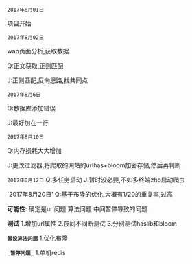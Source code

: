 `2017年8月01日`

项目开始


`2017年8月02日`

wap页面分析,获取数据

Q:正文获取,正则匹配

J:正则匹配,反向思路,找共同点

`2017年8月6日`

Q:数据库添加错误

J:最好加在一行


`2017年8月10日`

Q:内存损耗大大增加

J:更改过滤器,将爬取的网站的urlhas+bloom加密存储,然后再判断

`2017年8月12日`
Q:多任务启动
J:暂时没必要,不如多终端zho启动爬虫


'2017年8月20日'
Q:基于布隆的优化,大概有1/20的重复率,过高

**可能性**:
确定是url问题
算法问题
中间暂停导致的问题

**测试**
1.增加url属性
2.夜间不间断测试
3.分别测试haslib和bloom

**`假设算法问题`**
1.优化布隆

**`_暂停问题_`**
1.单机redis
